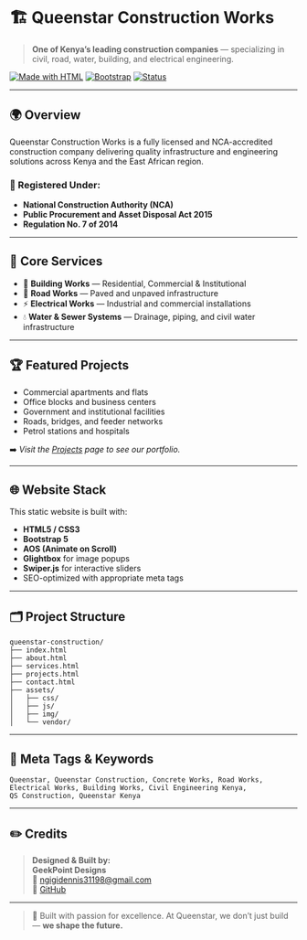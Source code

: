 
# 🏗️ Queenstar Construction Works

> **One of Kenya’s leading construction companies** — specializing in civil, road, water, building, and electrical engineering.

[![Made with HTML](https://img.shields.io/badge/Made%20with-HTML5-orange)](#) [![Bootstrap](https://img.shields.io/badge/Styled%20with-Bootstrap-blue)](#) [![Status](https://img.shields.io/badge/Status-Live-brightgreen)](#)

---

## 🌍 Overview

Queenstar Construction Works is a fully licensed and NCA-accredited construction company delivering quality infrastructure and engineering solutions across Kenya and the East African region.

### 🔧 Registered Under:
- **National Construction Authority (NCA)**
- **Public Procurement and Asset Disposal Act 2015**
- **Regulation No. 7 of 2014**

---

## 🚧 Core Services

- 🏢 **Building Works** — Residential, Commercial & Institutional  
- 🚜 **Road Works** — Paved and unpaved infrastructure  
- ⚡ **Electrical Works** — Industrial and commercial installations  
- 💧 **Water & Sewer Systems** — Drainage, piping, and civil water infrastructure  

---

## 🏆 Featured Projects

- Commercial apartments and flats  
- Office blocks and business centers  
- Government and institutional facilities  
- Roads, bridges, and feeder networks  
- Petrol stations and hospitals  

➡️ *Visit the [Projects](https://theverifiedgeek.github.io/queenstar-construction/) page to see our portfolio.*

---

## 🌐 Website Stack

This static website is built with:

- **HTML5 / CSS3**  
- **Bootstrap 5**  
- **AOS (Animate on Scroll)**  
- **Glightbox** for image popups  
- **Swiper.js** for interactive sliders  
- SEO-optimized with appropriate meta tags

---

## 🗂️ Project Structure

```
queenstar-construction/
├── index.html
├── about.html
├── services.html
├── projects.html
├── contact.html
├── assets/
│   ├── css/
│   ├── js/
│   ├── img/
│   └── vendor/
```

---

## 🧠 Meta Tags & Keywords

```text
Queenstar, Queenstar Construction, Concrete Works, Road Works,
Electrical Works, Building Works, Civil Engineering Kenya,
QS Construction, Queenstar Kenya
```

---

## ✏️ Credits

> **Designed & Built by:**  
**GeekPoint Designs**  
📧 ngigidennis31198@gmail.com  
🔗 [GitHub](https://github.com/TheVerifiedGeek)

---

> 🧱 Built with passion for excellence. At Queenstar, we don’t just build — **we shape the future.**
